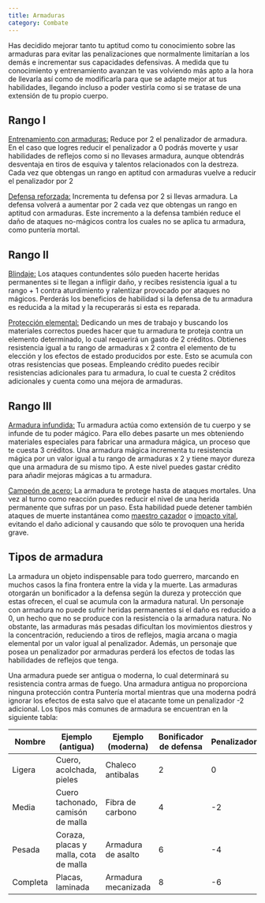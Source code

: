 ```yaml
---
title: Armaduras
category: Combate
---
```


Has decidido mejorar tanto tu aptitud como tu conocimiento sobre las armaduras para evitar las penalizaciones que normalmente limitarían a los demás e incrementar sus capacidades defensivas. A medida que tu conocimiento y entrenamiento avanzan te vas volviendo más apto a la hora de llevarla así como de modificarla para que se adapte mejor at tus habilidades, llegando incluso a poder vestirla como si se tratase de una extensión de tu propio cuerpo.

## Rango I

<u>Entrenamiento con armaduras:</u> Reduce por 2 el penalizador de armadura. En el caso que logres reducir el penalizador a 0 podrás moverte y usar habilidades de reflejos como si no llevases armadura, aunque obtendrás desventaja en tiros de esquiva y talentos relacionados con la destreza. Cada vez que obtengas un rango en aptitud con armaduras vuelve a reducir el penalizador por 2

<u>Defensa reforzada:</u> Incrementa tu defensa por 2 si llevas armadura. La defensa volverá a aumentar por 2 cada vez que obtengas un rango en aptitud con armaduras. Este incremento a la defensa también reduce el daño de ataques no-mágicos contra los cuales no se aplica tu armadura, como puntería mortal.

## Rango II

<u>Blindaje:</u> Los ataques contundentes sólo pueden hacerte heridas permanentes si te llegan a infligir daño, y recibes resistencia igual a tu rango + 1 contra aturdimiento y ralentizar provocado por ataques no mágicos. Perderás los beneficios de habilidad si la defensa de tu armadura es reducida a la mitad y la recuperarás si esta es reparada.

<u>Protección elemental:</u> Dedicando un mes de trabajo y buscando los materiales correctos puedes hacer que tu armadura te proteja contra un elemento determinado, lo cual requerirá un gasto de 2 créditos. Obtienes resistencia igual a tu rango de armaduras x 2 contra el elemento de tu elección y los efectos de estado producidos por este. Esto se acumula con otras resistencias que poseas. Empleando crédito puedes recibir resistencias adicionales para tu armadura, lo cual te cuesta 2 créditos adicionales y cuenta como una mejora de armaduras.

## Rango III

<u>Armadura infundida:</u> Tu armadura actúa como extensión de tu cuerpo y se infunde de tu poder mágico. Para ello debes pasarte un mes obteniendo materiales especiales para fabricar una armadura mágica, un proceso que te cuesta 3 créditos. Una armadura mágica incrementa tu resistencia mágica por un valor igual a tu rango de armaduras x 2 y tiene mayor dureza que una armadura de su mismo tipo. A este nivel puedes gastar crédito para añadir mejoras mágicas a tu armadura.

<u>Campeón de acero:</u> La armadura te protege hasta de ataques mortales. Una vez al turno como reacción puedes reducir el nivel de una herida permanente que sufras por un paso. Esta habilidad puede detener también ataques de muerte instantánea como [maestro cazador](https://raldamain.com/rules/Rangos/Combate/rastrear.html#rango-v) o [impacto vital](https://raldamain.com/rules/Rangos/Armas/arcos.html#rango-v), evitando el daño adicional y causando que sólo te provoquen una herida grave.

## Tipos de armadura

La armadura un objeto indispensable para todo guerrero, marcando en muchos casos la fina frontera entre la vida y la muerte. Las armaduras otorgarán un bonificador a la defensa según la dureza y protección que estas ofrecen, el cual se acumula con la armadura natural. Un personaje con armadura no puede sufrir heridas permanentes si el daño es reducido a 0, un hecho que no se produce con la resistencia o la armadura natura. No obstante, las armaduras más pesadas dificultan los movimientos diestros y la concentración, reduciendo a tiros de reflejos, magia arcana o magia elemental por un valor igual al penalizador. Además, un personaje que posea un penalizador por armaduras perderá los efectos de todas las habilidades de reflejos que tenga. 

Una armadura puede ser antigua o moderna, lo cual determinará su resistencia contra armas de fuego. Una armadura antigua no proporciona ninguna protección contra Puntería mortal mientras que una moderna podrá ignorar los efectos de esta salvo que el atacante tome un penalizador -2 adicional. Los tipos más comunes de armadura se encuentran en la siguiente tabla:

| Nombre   | Ejemplo (antigua)                     | Ejemplo (moderna)   | Bonificador de defensa | Penalizador |
| -------- | ------------------------------------- | ------------------- | ---------------------- | ----------- |
| Ligera   | Cuero, acolchada, pieles              | Chaleco antibalas   | 2                      | 0           |
| Media    | Cuero tachonado, camisón de malla     | Fibra de carbono    | 4                      | -2          |
| Pesada   | Coraza, placas y malla, cota de malla | Armadura de asalto  | 6                      | -4          |
| Completa | Placas, laminada                      | Armadura mecanizada | 8                      | -6          |
